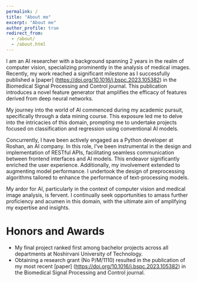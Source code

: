 ```yaml
---
permalink: /
title: "About me"
excerpt: "About me"
author_profile: true
redirect_from: 
  - /about/
  - /about.html
---
```


I am an AI researcher with a background spanning 2 years in the realm of computer vision, specializing prominently in the analysis of medical images. Recently, my work reached a significant milestone as I successfully published a [paper] (https://doi.org/10.1016/j.bspc.2023.105382) in the Biomedical Signal Processing and Control journal. This publication introduces a novel feature generator that amplifies the efficacy of features derived from deep neural networks.

My journey into the world of AI commenced during my academic pursuit, specifically through a data mining course. This exposure led me to delve into the intricacies of this domain, prompting me to undertake projects focused on classification and regression using conventional AI models.

Concurrently, I have been actively engaged as a Python developer at Roshan, an AI company. In this role, I've been instrumental in the design and implementation of RESTful APIs, facilitating seamless communication between frontend interfaces and AI models. This endeavor significantly enriched the user experience. Additionally, my involvement extended to augmenting model performance. I undertook the design of preprocessing algorithms tailored to enhance the performance of text-processing models.

My ardor for AI, particularly in the context of computer vision and medical image analysis, is fervent. I continually seek opportunities to amass further proficiency and acumen in this domain, with the ultimate aim of amplifying my expertise and insights.

Honors and Awards
======
- My final project ranked first among bachelor projects across all departments at Noshirvani University of Technology.
- Obtaining a research grant (No P/M/1110) resulted in the publication of my most recent [paper] (https://doi.org/10.1016/j.bspc.2023.105382) in the Biomedical Signal Processing and Control journal.
